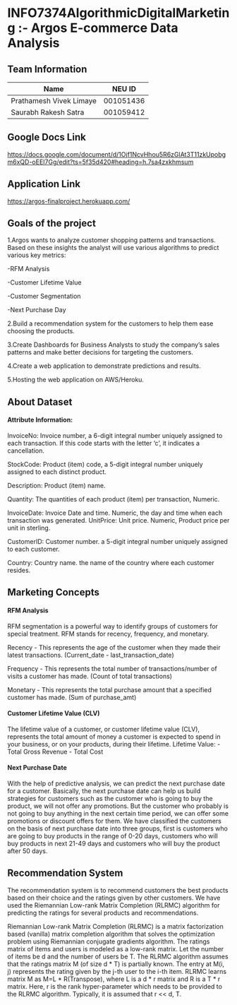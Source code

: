 # **INFO7374AlgorithmicDigitalMarketing :- Argos E-commerce Data Analysis**


## Team Information

| Name | NEU ID 
| --- | --- 
|Prathamesh Vivek Limaye | 001051436
|Saurabh Rakesh Satra  | 001059412 

## Google Docs Link
https://docs.google.com/document/d/1Ojf1NcvHhou5R6zGlAt3T11zkUpobgm6xQD-oEEI7Gg/edit?ts=5f35d420#heading=h.7sa4zxkhmsum

## Application Link
https://argos-finalproject.herokuapp.com/

## Goals of the project
1.Argos wants to analyze customer shopping patterns and transactions. Based on these insights the analyst will use various algorithms to predict various key metrics:

-RFM Analysis

-Customer Lifetime Value

-Customer Segmentation

-Next Purchase Day

2.Build a recommendation system for the customers to help them ease choosing the products.

3.Create Dashboards for Business Analysts to study the company’s sales patterns and make better decisions for targeting the customers.

4.Create a web application to demonstrate predictions and results.

5.Hosting the web application on AWS/Heroku.


## About Dataset
#### Attribute Information:

InvoiceNo: Invoice number, a 6-digit integral number uniquely assigned to each transaction. If this code starts with the letter ‘c’, it indicates a cancellation.

StockCode: Product (item) code, a 5-digit integral number uniquely assigned to each distinct product.

Description: Product (item) name.

Quantity: The quantities of each product (item) per transaction, Numeric.

InvoiceDate: Invoice Date and time. Numeric, the day and time when each transaction was generated. UnitPrice: Unit price. Numeric, Product price per unit in sterling.

CustomerID: Customer number. a 5-digit integral number uniquely assigned to each customer.

Country: Country name. the name of the country where each customer resides.

## Marketing Concepts 
#### RFM Analysis

RFM segmentation is a powerful way to identify groups of customers for special treatment. RFM stands for recency, frequency, and monetary.

Recency - This represents the age of the customer when they made their latest transactions. (Current_date - last_transaction_date)

Frequency - This represents the total number of transactions/number of visits a customer has made. (Count of total transactions)

Monetary - This represents the total purchase amount that a specified customer has made. (Sum of purchase_amt)


#### Customer Lifetime Value (CLV)
The lifetime value of a customer, or customer lifetime value (CLV), represents the total amount of money a customer is expected to spend in your business, or on your products, during their lifetime.
Lifetime Value: - Total Gross Revenue - Total Cost

#### Next Purchase Date
With the help of predictive analysis, we can predict the next purchase date for a customer. Basically, the next purchase date can help us build strategies for customers such as the customer who is going to buy the product, we will not offer any promotions. But the customer who probably is not going to buy anything in the next certain time period, we can offer some promotions or discount offers for them.
We have classified the customers on the basis of next purchase date into three groups, first is customers who are going to buy products in the range of 0-20 days, customers who will buy products in next 21-49 days and customers who will buy the product after 50 days. 

## Recommendation System
The recommendation system is to recommend customers the best products based on their choice and the ratings given by other customers. We have used the Riemannian Low-rank Matrix Completion (RLRMC) algorithm for predicting the ratings for several products and recommendations.

Riemannian Low-rank Matrix Completion (RLRMC) is a matrix factorization based (vanilla) matrix completion algorithm that solves the optimization problem using Riemannian conjugate gradients algorithm. The ratings matrix of items and users is modeled as a low-rank matrix. Let the number of items be d and the number of users be T. The RLRMC algorithm assumes that the ratings matrix M (of size d * T) is partially known. The entry at M(i, j) represents the rating given by the j-th user to the i-th item. RLRMC learns matrix M as M=L * R(Transpose), where L is a d * r matrix and R is a T * r matrix. Here, r is the rank hyper-parameter which needs to be provided to the RLRMC algorithm. Typically, it is assumed that r << d, T.
